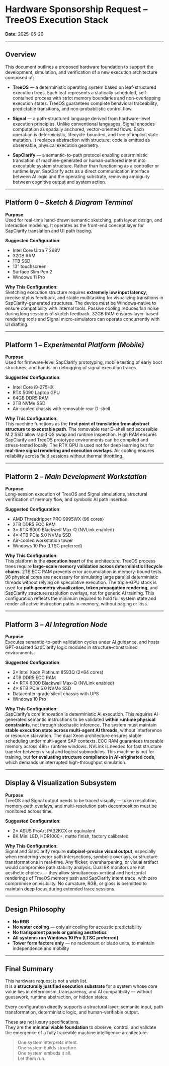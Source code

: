 # Hardware Sponsorship Request – TreeOS Execution Stack  
**Date:** 2025-05-20  

---

## Overview

This document outlines a proposed hardware foundation to support the development, simulation, and verification of a new execution architecture composed of:

- **TreeOS** — a deterministic operating system based on leaf-structured execution trees. Each leaf represents a statically scheduled, self-contained process with strict memory boundaries and non-overlapping execution states. TreeOS guarantees complete behavioral traceability, predictable transitions, and non-probabilistic control flow.

- **Signal** — a path-structured language derived from hardware-level execution principles. Unlike conventional languages, Signal encodes computation as spatially anchored, vector-oriented flows. Each operation is deterministic, lifecycle-bounded, and free of implicit state mutation. It replaces abstraction with structure: code is emitted as observable, physical execution geometry.

- **SapClarify** — a semantic-to-path protocol enabling deterministic translation of machine-generated or human-authored intent into executable system structure. Rather than functioning as a controller or runtime layer, SapClarify acts as a direct communication interface between AI logic and the operating substrate, removing ambiguity between cognitive output and system action.

---

## Platform 0 – *Sketch & Diagram Terminal*

**Purpose**:  
Used for real-time hand-drawn semantic sketching, path layout design, and interaction modeling. It operates as the front-end concept layer for SapClarify translation and UI path tracing.

**Suggested Configuration**:
- Intel Core Ultra 7 268V
- 32GB RAM
- 1TB SSD
- 13" touchscreen
- Surface Slim Pen 2
- Windows 11 Pro

**Why This Configuration**:  
Sketching execution structure requires **extremely low input latency**, precise stylus feedback, and stable multitasking for visualizing transitions in SapClarify-generated structures. The device must be Windows-native to ensure compatibility with internal tools. Passive cooling reduces fan noise during long sessions of sketch feedback. 32GB RAM ensures layer-based rendering tools and Signal micro-simulators can operate concurrently with UI drafting.

---

## Platform 1 – *Experimental Platform (Mobile)*

**Purpose**:  
Used for firmware-level SapClarify prototyping, mobile testing of early boot structures, and hands-on debugging of signal execution traces.

**Suggested Configuration**:
- Intel Core i9-275HX
- RTX 5090 Laptop GPU
- 64GB DDR5 RAM
- 2TB NVMe SSD
- Air-cooled chassis with removable rear D-shell

**Why This Configuration**:  
This machine functions as the **first point of translation from abstract structure to executable path**. The removable rear D-shell and accessible M.2 SSD allow rapid OS swap and runtime inspection. High RAM ensures SapClarify and TreeOS prototype environments can be compiled and stress-tested locally. The RTX GPU is used not for deep learning but for **real-time signal rendering and execution overlays**. Air cooling ensures reliability across field sessions without thermal throttling.

---

## Platform 2 – *Main Development Workstation*

**Purpose**:  
Long-session execution of TreeOS and Signal simulations, structural verification of memory flow, and symbolic AI path insertion.

**Suggested Configuration**:
- AMD Threadripper PRO 9995WX (96 cores)
- 2TB DDR5 ECC RAM
- 3× RTX 6000 Blackwell Max-Q (NVLink enabled)
- 4× 4TB PCIe 5.0 NVMe SSD
- Air-cooled workstation tower
- Windows 10 Pro (LTSC preferred)

**Why This Configuration**:  
This platform is the **execution heart** of the architecture. TreeOS process trees require **large-scale memory validation across deterministic lifecycle chains**. 2TB ECC RAM prevents error accumulation in memory-bound tests. 96 physical cores are necessary for simulating large parallel deterministic threads without relying on speculative execution. The triple-GPU stack is used for **path geometry visualization, token propagation rendering**, and SapClarify structure resolution overlays, not for generic AI training. This configuration reflects the minimum required to hold full system state and render all active instruction paths in-memory, without paging or loss.

---

## Platform 3 – *AI Integration Node*

**Purpose**:  
Executes semantic-to-path validation cycles under AI guidance, and hosts GPT-assisted SapClarify logic modules in structure-constrained environments.

**Suggested Configuration**:
- 2× Intel Xeon Platinum 8593Q (2×64 cores)
- 4TB DDR5 ECC RAM
- 4× RTX 6000 Blackwell Max-Q (NVLink enabled)
- 4× 8TB PCIe 5.0 NVMe SSD
- Datacenter-grade silent chassis with UPS
- Windows 10 Pro

**Why This Configuration**:  
SapClarify’s core innovation is deterministic AI execution. This requires AI-generated semantic instructions to be validated **within runtime physical constraints**, not through stochastic inference. The system must maintain **stable execution state across multi-agent AI threads**, without interference or resource starvation. The dual Xeon architecture ensures stable scheduling under multi-agent SAP contexts. ECC RAM guarantees traceable memory across 48h+ runtime windows. NVLink is needed for fast structure transfer between visual and logical submodules. This machine is not for training, but **for evaluating structure compliance in AI-originated code**, which demands uninterrupted high-throughput simulation.

---

## Display & Visualization Subsystem

**Purpose**:  
TreeOS and Signal output needs to be traced visually — token resolution, memory-path overlays, and multi-resolution path decomposition must be monitored across time.

**Suggested Configuration**:
- 2× ASUS ProArt PA32KCX or equivalent
- 8K Mini LED, HDR1000+, matte finish, factory calibrated

**Why This Configuration**:  
Signal and SapClarify require **subpixel-precise visual output**, especially when rendering vector path intersections, symbolic overlays, or structure transformations in real-time. Any flicker, oversharpening, or visual artifact would compromise path stability analysis. Dual 8K monitors are not aesthetic choices — they allow simultaneous vertical and horizontal renderings of TreeOS memory path and SapClarify intent trace, with zero compromise on visibility. No curvature, RGB, or gloss is permitted to maintain deep focus during extended trace sessions.

---

## Design Philosophy

- **No RGB**
- **No water cooling** — only air cooling for acoustic predictability
- **No transparent panels or gaming aesthetics**
- **All systems run Windows 10 Pro (LTSC preferred)**
- **Tower form factors only** — no rackmount or blade units, to maintain independence and mobility

---

## Final Summary

This hardware request is not a wish list.  
It is a **structurally justified execution substrate** for a system whose core value lies in determinism, transparency, and AI compatibility — without guesswork, runtime abstraction, or hidden states.

Every configuration directly supports a structural layer: semantic input, path transformation, deterministic logic, and human-verifiable output.

These are not luxury specifications.  
They are the **minimal viable foundation** to observe, control, and validate the emergence of a fully traceable machine intelligence architecture.

> One system interprets intent.  
> One system builds structure.  
> One system embeds it all.  
> Let them run.
